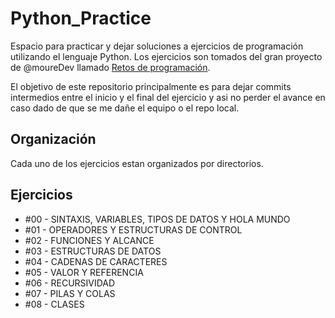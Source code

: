 # Python_Practice
Espacio para practicar y dejar soluciones a ejercicios de programación utilizando el lenguaje Python. Los ejercicios son tomados del gran proyecto de @moureDev llamado [Retos de programación](https://github.com/mouredev/roadmap-retos-programacion#instrucciones).


El objetivo de este repositorio principalmente es para dejar commits intermedios entre el inicio y el final del ejercicio y asi no perder el avance en caso dado de que se me dañe el equipo o el repo local.

## Organización
Cada uno de los ejercicios estan organizados por directorios. 

## Ejercicios

- #00 - SINTAXIS, VARIABLES, TIPOS DE DATOS Y HOLA MUNDO
- #01 - OPERADORES Y ESTRUCTURAS DE CONTROL
- #02 - FUNCIONES Y ALCANCE
- #03 - ESTRUCTURAS DE DATOS
- #04 - CADENAS DE CARACTERES
- #05 - VALOR Y REFERENCIA
- #06 - RECURSIVIDAD
- #07 - PILAS Y COLAS
- #08 - CLASES